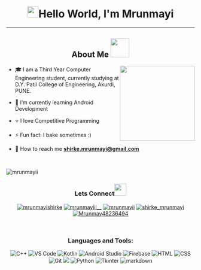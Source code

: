 
<h1 align="center"> <img src="https://raw.githubusercontent.com/MartinHeinz/MartinHeinz/master/wave.gif" width="30px">Hello World, I'm Mrunmayi</h1>
<hr>
<h2 align="center"> About Me  <img src="https://user-images.githubusercontent.com/91387531/148031057-565165e8-e1eb-4389-b30f-182732b91683.gif" height="50px" align="bottom" >
 </h2>
<img src="https://user-images.githubusercontent.com/100932088/159765590-1f58624d-7297-43c4-9bef-a521fc88483e.gif" align="right" height="200">

- 🎓 I am a Third Year Computer Engineering student, currently studying at D.Y. Patil College of Engineering, Akurdi, PUNE.<br>

    
- 🌱 I’m currently learning Android Development<br>

- ⭐ I love Competitive Programming<br>

- ⚡ Fun fact: I bake sometimes :) <br>

- 📧 How to reach me **shirke.mrunmayi@gmail.com**

<br>
<p > <img src="https://komarev.com/ghpvc/?username=mrunmayii&label=Profile%20views&color=0e75b6&style=flat" alt="mrunmayii" /> </p>
<h3 align="center">Lets Connect<img src="https://raw.githubusercontent.com/ShahriarShafin/ShahriarShafin/main/Assets/handshake.gif" height="32px" style="margin-bottom: -5px;"  > </h3>  
<p align="center" >
<a href="https://www.linkedin.com/in/mrunmayishirke/" target="blank"><img align="center" src="https://img.shields.io/badge/linkedin-blue?logo=linkedin&logoColor=white&style=for-the-badge" alt="mrunmayishirke" /></a>
<a href="https://instagram.com/mrunmayiii__" target="blank"><img align="center" src="https://img.shields.io/badge/instagram-black?logo=instagram&logoColor=white&style=for-the-badge" alt="mrunmayiii__" /></a>
<a href="https://www.codechef.com/users/mrunmayii" target="blank"><img align="center" src="https://img.shields.io/badge/codechef-967444?logo=codechef&logoColor=white&style=for-the-badge" alt="mrunmayii"/></a>
<a href="https://www.hackerrank.com/shirke_mrunmayi" target="blank"><img align="center" src="https://img.shields.io/badge/hackerrank-0AC44B?logo=hackerrank&logoColor=white&style=for-the-badge" alt="shirke_mrunmayi" /></a>
<a href="https://twitter.com/Mrunmay48236494" target="blank"><img align="center" src="https://img.shields.io/badge/twitter-1DA1F2?logo=twitter&logoColor=white&style=for-the-badge" alt="Mrunmay48236494" /></a>
</p>
<br>

<h3 align="center" >Languages and Tools:</h3>
<p align ="center">
<img alt="C++" src="https://img.shields.io/badge/C++-4B68B8?logo=cplusplus&logoColor=white&style=for-the-badge"/>
<img alt="VS Code" src="https://img.shields.io/badge/Visual_Studio_Code-0088D4?style=for-the-badge&logo=visual%20studio%20code&logoColor=white" />
<img alt="Kotlin" src="https://img.shields.io/badge/Kotlin-CCA8E0?logo=kotlin&logoColor=white&style=for-the-badge"/>
<img alt="Android Studio" src="https://img.shields.io/badge/Android_Studio-white?style=for-the-badge&logo=androidstudio&logoColor=0077b6" />
<img alt="Firebase" src="https://img.shields.io/badge/Firebase-ffdd00?style=for-the-badge&logo=firebase&logoColor=orange" />
<img alt="HTML" src="https://img.shields.io/badge/html5-%23E34F26.svg?&style=for-the-badge&logo=html5&logoColor=white" />
<img alt="CSS" src="https://img.shields.io/badge/css3-%231572B6.svg?&style=for-the-badge&logo=css3&logoColor=white" />
<img alt="Git" src="https://img.shields.io/badge/github-%23121011.svg?style=for-the-badge&logo=github&logoColor=white" />
<img alt"XML" src="https://img.shields.io/badge/XML-F96815?logo=XML&logoColor=white&style=for-the-badge"/>
<img alt="Python" src="https://img.shields.io/badge/python-3670A0?style=for-the-badge&logo=python&logoColor=ffdd54"/>
<img alt="Tkinter" src="https://img.shields.io/badge/Tkinter-red?logo=tkinter&logoColor=white&style=for-the-badge" />
<img alt="markdown" src="https://img.shields.io/badge/markdown-black?logo=markdown&logoColor=white&style=for-the-badge" />
</p>
